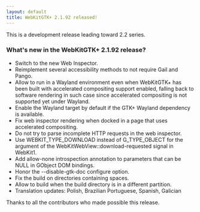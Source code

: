 ```yaml
---
layout: default
title: WebKitGTK+ 2.1.92 released!
---
```


This is a development release leading toward 2.2 series.

### What's new in the WebKitGTK+ 2.1.92 release?

 - Switch to the new Web Inspector.
 - Reimplement several accessibility methods to not require Gail and
   Pango.
 - Allow to run in a Wayland environment even when WebKitGTK+ has
   been built with accelerated compositing support enabled, falling
   back to software rendering in such case since accelerated
   compositing is not supported yet under Wayland.
 - Enable the Wayland target by default if the GTK+ Wayland
   dependency is available.
 - Fix web inspector rendering when docked in a page that uses
   accelerated compositing.
 - Do not try to parse incomplete HTTP requests in the web inspector.
 - Use WEBKIT_TYPE_DOWNLOAD instead of G_TYPE_OBJECT for the argument
   of the WebKitWebView::download-requested signal in WebKit1.
 - Add allow-none introspection annotation to parameters that can
   be NULL in GObject DOM bindings.
 - Honor the --disable-gtk-doc configure option.
 - Fix the build on directories containing spaces.
 - Allow to build when the build directory is in a different
   partition.
 - Translation updates: Polish, Brazilian Portuguese, Spanish, Galician

Thanks to all the contributors who made possible this release.
